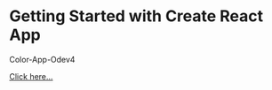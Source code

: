 # Getting Started with Create React App

Color-App-Odev4

[Click here...](https://color-app-bd.netlify.app/)